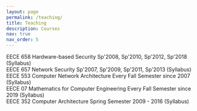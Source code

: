 ```yaml
---
layout: page
permalink: /teaching/
title: Teaching
description: Courses
nav: true
nav_order: 5
---
```


EECE 658   Hardware-based Security            Sp'2008, Sp'2010, Sp'2012, Sp'2018 (Syllabus)<br>EECE 657   Network Security                          Sp'2007, Sp'2009, Sp'2011, Sp'2013 (Syllabus)<br>EECE 553   Computer Network Architecture   Every Fall Semester since 2007 (Syllabus)<br>EECE 07   Mathematics for Computer Engineering   Every Fall Semester since 2019 (Syllabus)<br>EECE 352   Computer Architecture                  Spring Semester 2009 - 2016 (Syllabus)
    
<!-- 
For now, this page is assumed to be a static description of your courses. You can convert it to a collection similar to `_projects/` so that you can have a dedicated page for each course.

Organize your courses by years, topics, or universities, however you like! -->
